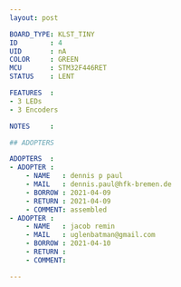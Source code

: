 ```yaml
---
layout: post

BOARD_TYPE: KLST_TINY
ID        : 4
UID       : nA
COLOR     : GREEN
MCU       : STM32F446RET
STATUS    : LENT

FEATURES  :
- 3 LEDs
- 3 Encoders

NOTES     :

## ADOPTERS

ADOPTERS  :
- ADOPTER :
    - NAME   : dennis p paul
    - MAIL   : dennis.paul@hfk-bremen.de
    - BORROW : 2021-04-09
    - RETURN : 2021-04-09
    - COMMENT: assembled
- ADOPTER :
    - NAME   : jacob remin
    - MAIL   : uglenbatman@gmail.com
    - BORROW : 2021-04-10
    - RETURN : 
    - COMMENT: 

---
```

